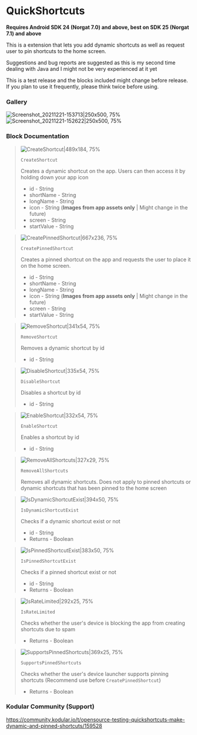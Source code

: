# QuickShortcuts
**Requires Android SDK 24 (Norgat 7.0) and above, best on SDK 25 (Norgat 7.1) and above**

This is a extension that lets you add dynamic shortcuts as well as request user to pin shortcuts to the home screen.

Suggestions and bug reports are suggested as this is my second time dealing with Java and I might not be very experienced at it yet

This is a test release and the blocks included might change before release. If you plan to use it frequently, please think twice before using.

### Gallery
![Screenshot_20211221-153713|250x500, 75%](upload://189EVvYGqgecd39mmET55b1jscT.png) ![Screenshot_20211221-152622|250x500, 75%](upload://6atl0m1uQk4pynJlzGliQ3O3Ket.png)

### Block Documentation

> ![CreateShortcut|489x184, 75%](upload://e7Bf3aGffd9j7N9TQ96lezO6F2W.png)
>
>`CreateShortcut`
>
>Creates a dynamic shortcut on the app. Users can then access it by holding down your app icon
>
>- id - String
>- shortName - String
>- longName - String
>- icon - String (**Images from app assets only** | Might change in the future)
>- screen - String
>- startValue - String

> ![CreatePinnedShortcut|667x236, 75%](upload://bRpJrkvFArAVaieCyRetXM8DXwv.png)
>
>`CreatePinnedShortcut`
>
>Creates a pinned shortcut on the app and requests the user to place it on the home screen.
>
>- id - String
>- shortName - String
>- longName - String
>- icon - String (**Images from app assets only** | Might change in the future)
>- screen - String
>- startValue - String

> ![RemoveShortcut|341x54, 75%](upload://eEV1EyyZhXq7jEbQB7ok6GhIC4I.png)
>
>`RemoveShortcut`
>
>Removes a dynamic shortcut by id
>
>- id - String

> ![DisableShortcut|335x54, 75%](upload://yvBaIem6kJ8tygrtjOCebsYgXpO.png)
>
>`DisableShortcut`
>
>Disables a shortcut by id
>
>- id - String

> ![EnableShortcut|332x54, 75%](upload://2db752ncXBN5wtLovPdjyfYqXMq.png)
>
>`EnableShortcut`
>
>Enables a shortcut by id
>
>- id - String

> ![RemoveAllShortcuts|327x29, 75%](upload://3Fj0DlSnybsiz24jIm2XvAdyGfL.png)
>
>`RemoveAllShortcuts`
>
>Removes all dynamic shortcuts. Does not apply to pinned shortcuts or dynamic shortcuts that has been pinned to the home screen

> ![IsDynamicShortcutExist|394x50, 75%](upload://nFcO2JGf3k4rs54I6wDNtBFNUod.png)
>
>`IsDynamicShortcutExist`
>
>Checks if a dynamic shortcut exist or not
>
>- id - String
>- Returns - Boolean

> ![IsPinnedShortcutExist|383x50, 75%](upload://9Dhv7AAWKZ1VjVj4CfWhNQtXDXn.png)
>
>`IsPinnedShortcutExist`
>
>Checks if a pinned shortcut exist or not
>
>- id - String
>- Returns - Boolean

> ![IsRateLimited|292x25, 75%](upload://A1JTjemWYu0MNEhzNk1MHu45oNY.png)
>
>`IsRateLimited`
>
>Checks whether the user's device is blocking the app from creating shortcuts due to spam
>
>- Returns - Boolean

> ![SupportsPinnedShortcuts|369x25, 75%](upload://z1b2KBbr3CPMb0ERKSVnXaXyq11.png)
>
>`SupportsPinnedShortcuts`
>
>Checks whether the user's device launcher supports pinning shortcuts (Recommend use before `CreatePinnedShortcut`)
>
>- Returns - Boolean

### Kodular Community (Support)
https://community.kodular.io/t/opensource-testing-quickshortcuts-make-dynamic-and-pinned-shortcuts/159528
